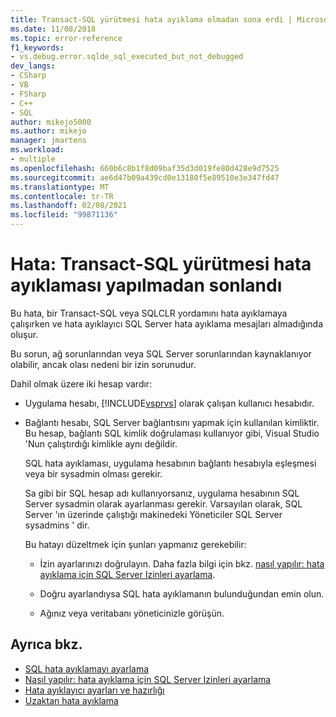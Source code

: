 ```yaml
---
title: Transact-SQL yürütmesi hata ayıklama olmadan sona erdi | Microsoft Docs
ms.date: 11/08/2018
ms.topic: error-reference
f1_keywords:
- vs.debug.error.sqlde_sql_executed_but_not_debugged
dev_langs:
- CSharp
- VB
- FSharp
- C++
- SQL
author: mikejo5000
ms.author: mikejo
manager: jmartens
ms.workload:
- multiple
ms.openlocfilehash: 660b6c8b1f8d09baf35d3d019fe80d428e9d7525
ms.sourcegitcommit: ae6d47b09a439cd0e13180f5e89510e3e347fd47
ms.translationtype: MT
ms.contentlocale: tr-TR
ms.lasthandoff: 02/08/2021
ms.locfileid: "99871136"
---
```

# <a name="error-transact-sql-execution-ended-without-debugging"></a>Hata: Transact-SQL yürütmesi hata ayıklaması yapılmadan sonlandı

Bu hata, bir Transact-SQL veya SQLCLR yordamını hata ayıklamaya çalışırken ve hata ayıklayıcı SQL Server hata ayıklama mesajları almadığında oluşur.

Bu sorun, ağ sorunlarından veya SQL Server sorunlarından kaynaklanıyor olabilir, ancak olası nedeni bir izin sorunudur.

Dahil olmak üzere iki hesap vardır:

- Uygulama hesabı, [!INCLUDE[vsprvs](../code-quality/includes/vsprvs_md.md)] olarak çalışan kullanıcı hesabıdır.

- Bağlantı hesabı, SQL Server bağlantısını yapmak için kullanılan kimliktir. Bu hesap, bağlantı SQL kimlik doğrulaması kullanıyor gibi, Visual Studio 'Nun çalıştırdığı kimlikle aynı değildir.

  SQL hata ayıklaması, uygulama hesabının bağlantı hesabıyla eşleşmesi veya bir sysadmin olması gerekir.

  Sa gibi bir SQL hesap adı kullanıyorsanız, uygulama hesabının SQL Server sysadmin olarak ayarlanması gerekir. Varsayılan olarak, SQL Server 'ın üzerinde çalıştığı makinedeki Yöneticiler SQL Server sysadmins ' dir.

  Bu hatayı düzeltmek için şunları yapmanız gerekebilir:

  - İzin ayarlarınızı doğrulayın. Daha fazla bilgi için bkz. [nasıl yapılır: hata ayıklama için SQL Server Izinleri ayarlama](/previous-versions/w1bhybwz(v=vs.100)).

  - Doğru ayarlandıysa SQL hata ayıklamanın bulunduğundan emin olun.

  - Ağınız veya veritabanı yöneticinizle görüşün.

## <a name="see-also"></a>Ayrıca bkz.

- [SQL hata ayıklamayı ayarlama](/previous-versions/visualstudio/visual-studio-2010/s4sszxst(v=vs.100))
- [Nasıl yapılır: hata ayıklama için SQL Server Izinleri ayarlama](/previous-versions/w1bhybwz(v=vs.100))
- [Hata ayıklayıcı ayarları ve hazırlığı](../debugger/debugger-settings-and-preparation.md)
- [Uzaktan hata ayıklama](../debugger/remote-debugging.md)